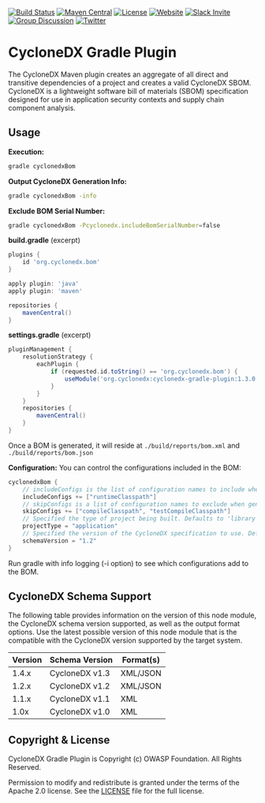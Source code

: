 [![Build Status](https://github.com/CycloneDX/cyclonedx-gradle-plugin/workflows/Maven%20CI/badge.svg)](https://github.com/CycloneDX/cyclonedx-gradle-plugin/actions?workflow=Maven+CI)
[![Maven Central](https://maven-badges.herokuapp.com/maven-central/org.cyclonedx/cyclonedx-gradle-plugin/badge.svg)](https://maven-badges.herokuapp.com/maven-central/org.cyclonedx/cyclonedx-gradle-plugin)
[![License](https://img.shields.io/badge/license-Apache%202.0-brightgreen.svg)][License]
[![Website](https://img.shields.io/badge/https://-cyclonedx.org-blue.svg)](https://cyclonedx.org/)
[![Slack Invite](https://img.shields.io/badge/Slack-Join-blue?logo=slack&labelColor=393939)](https://cyclonedx.org/slack/invite)
[![Group Discussion](https://img.shields.io/badge/discussion-groups.io-blue.svg)](https://groups.io/g/CycloneDX)
[![Twitter](https://img.shields.io/twitter/url/http/shields.io.svg?style=social&label=Follow)](https://twitter.com/CycloneDX_Spec)

# CycloneDX Gradle Plugin

The CycloneDX Maven plugin creates an aggregate of all direct and transitive dependencies of a project
and creates a valid CycloneDX SBOM. CycloneDX is a lightweight software bill of materials
(SBOM) specification designed for use in application security contexts and supply chain component analysis.

## Usage
__Execution:__
```bash
gradle cyclonedxBom
```

__Output CycloneDX Generation Info:__
```bash
gradle cyclonedxBom -info
```

__Exclude BOM Serial Number:__
```bash
gradle cyclonedxBom -Pcyclonedx.includeBomSerialNumber=false
```

__build.gradle__ (excerpt)
```groovy
plugins {
    id 'org.cyclonedx.bom'
}

apply plugin: 'java'
apply plugin: 'maven'

repositories {
    mavenCentral()
}
```

__settings.gradle__ (excerpt)
```groovy
pluginManagement {
    resolutionStrategy {
        eachPlugin {
            if (requested.id.toString() == 'org.cyclonedx.bom') {
                useModule('org.cyclonedx:cyclonedx-gradle-plugin:1.3.0')
            }
        }
    }
    repositories {
        mavenCentral()
    }
}
```
Once a BOM is generated, it will reside at `./build/reports/bom.xml` and `./build/reports/bom.json`


__Configuration:__
You can control the configurations included in the BOM:
```groovy
cyclonedxBom {
    // includeConfigs is the list of configuration names to include when generating the BOM (leave empty to include every configuration)
    includeConfigs += ["runtimeClasspath"]
    // skipConfigs is a list of configuration names to exclude when generating the BOM
    skipConfigs += ["compileClasspath", "testCompileClasspath"]
    // Specified the type of project being built. Defaults to 'library' 
    projectType = "application"
    // Specified the version of the CycloneDX specification to use. Defaults to 1.2.
    schemaVersion = "1.2"
}
```

Run gradle with info logging (-i option) to see which configurations add to the BOM. 

## CycloneDX Schema Support

The following table provides information on the version of this node module, the CycloneDX schema version supported, 
as well as the output format options. Use the latest possible version of this node module that is the compatible with 
the CycloneDX version supported by the target system.

| Version | Schema Version | Format(s) |
| ------- | ----------------- | --------- |
| 1.4.x | CycloneDX v1.3 | XML/JSON |
| 1.2.x | CycloneDX v1.2 | XML/JSON |
| 1.1.x | CycloneDX v1.1 | XML |
| 1.0x | CycloneDX v1.0 | XML |

## Copyright & License

CycloneDX Gradle Plugin is Copyright (c) OWASP Foundation. All Rights Reserved.

Permission to modify and redistribute is granted under the terms of the Apache 2.0 license. See the [LICENSE] file for the full license.

[License]: https://github.com/CycloneDX/cyclonedx-gradle-plugin/blob/master/LICENSE
